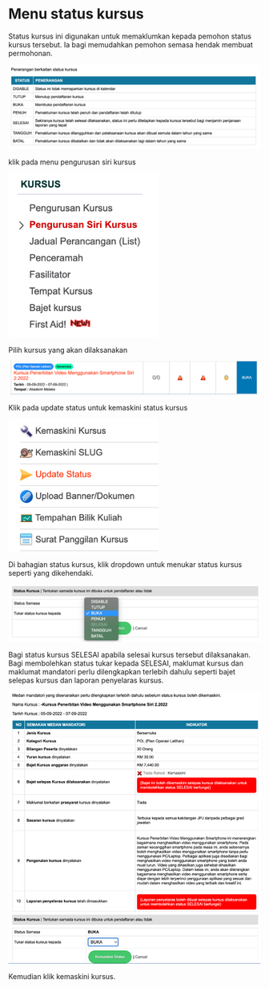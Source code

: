 # Menu status kursus

Status kursus ini digunakan untuk memaklumkan kepada pemohon status kursus tersebut. Ia bagi memudahkan pemohon semasa hendak membuat permohonan. 

![alt penerangan kursus](img/status_kursus/penerangan_status.png)

klik pada menu pengurusan siri kursus

<img alt='menu bajet' src='../img/status_kursus/menu_kursus.png' width='300px'>

Pilih kursus yang akan dilaksanakan

![nama kursus](img/status_kursus/nama_kursus.png)

Klik pada update status untuk kemaskini status kursus

<img alt='menu bajet' src='../img/status_kursus/update_status.png' width='300px'>

Di bahagian status kursus, klik dropdown untuk menukar status kursus seperti yang dikehendaki. 

![status kursus](img/status_kursus/status.png)

Bagi status kursus SELESAI apabila selesai kursus tersebut dilaksanakan. Bagi membolehkan status tukar kepada SELESAI, maklumat kursus dan maklumat mandatori perlu dilengkapkan terlebih dahulu seperti bajet selepas kursus dan laporan penyelaras kursus.

![maklumat kursus](img/status_kursus/maklumat_kursus.png)

Kemudian klik kemaskini kursus.

